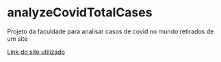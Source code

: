 # analyzeCovidTotalCases
Projeto da faculdade para analisar casos de covid no mundo retirados de um site

[Link do site utilizado](https://en.wikipedia.org/wiki/COVID-19_pandemic_by_country_and_territory#void)
